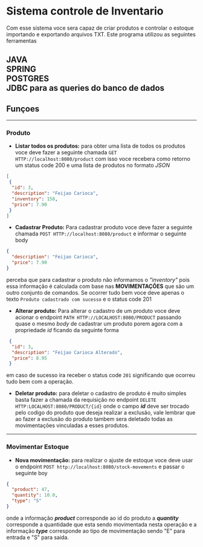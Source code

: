 # Sistema controle de Inventario

Com esse sistema voce sera capaz de criar produtos e controlar o estoque importando e exportando arquivos TXT.
Este programa utilizou as seguintes ferramentas

**JAVA**\
**SPRING**\
**POSTGRES**\
**JDBC** para as queries do banco de dados
---
## Funçoes
--- 
### **Produto**
- **Listar todos os produtos:** para obter uma lista de todos os produtos voce deve fazer a seguinte chamada ```GET HTTP://localhost:8080/product``` com isso voce recebera como retorno um status code 200 e uma lista de produtos no formato *JSON*
```json
[
 {
  "id": 3,
  "description": "Feijao Carioca",
  "inventory": 158,
  "price": 7.90
 }
]
```

- **Cadastrar Produto:** Para cadastrar produto voce deve fazer a seguinte chamada ```POST HTTP://localhost:8080/product``` e informar o seguinte body
```json
{
  "description": "Feijao Carioca",
  "price": 7.90
}
```
perceba que para cadastrar o produto não informamos o *"inventory"* pois essa informação é calculada com base nas **MOVIMENTAÇÕES** que são um outro conjunto de comandos.
Se ocorrer tudo bem voce deve apenas o texto ```Produto cadastrado com sucesso``` e o status code 201

- **Alterar produto:** Para alterar o cadastro de um produto voce deve acionar o endpoint ```PATH HTTP://LOCALHOST:8080/PRODUCT``` passando quase o mesmo *body* de cadastrar um produto
porem agora com a propriedade *id* ficando da seguinte forma
```Json
 {
  "id": 3,
  "description": "Feijao Carioca Alterado",
  "price": 8.95
 }
```
em caso de sucesso ira receber o status code ```201``` significando que ocorreu tudo bem com a operação.

- **Deletar produto:** para deletar o cadastro de produto é muito simples basta fazer a chamada da requisição no endpoint
```DELETE HTTP:LOCALHOST:8080/PRODUCT/{id}``` onde o campo ***id*** deve ser trocado pelo codigo do produto que deseja realizar a exclusão,
vale lembrar que ao fazer a exclusão do produto tambem sera deletado todas as movimentações vinculadas a esses produtos.
---

### Movimentar Estoque
- **Nova movimentação:** para realizar o ajuste de estoque voce deve usar o endpoint ```POST http://localhost:8080/stock-movements``` e passar o seguinte boy
```JSON
{
  "product": 47,
  "quantity": 10.0,
  "type": "S"
}
```
onde a informação ***product*** corresponde ao id do produto
a ***quantity*** corresponde a quantidade que esta sendo movimentada nesta operação e a informação ***type*** corresponde ao tipo de movimentação sendo "E" para entrada e "S" para saida.